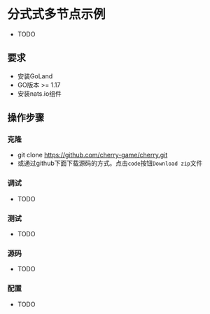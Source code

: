 # 分式式多节点示例

- TODO


## 要求

- 安装GoLand
- GO版本 >= 1.17
- 安装nats.io组件

## 操作步骤

### 克隆

- git clone https://github.com/cherry-game/cherry.git
- 或通过github下面下载源码的方式。点击`code`按钮`Download zip`文件

### 调试

- TODO

### 测试

- TODO

### 源码

- TODO

### 配置
- TODO
